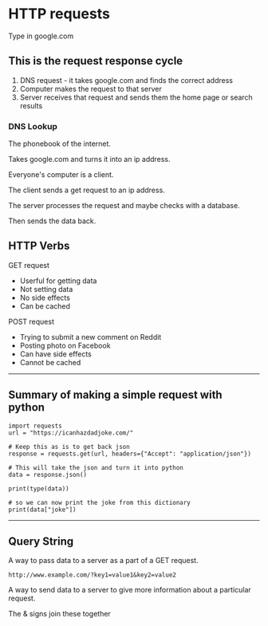 # HTTP requests

Type in google.com

## This is the request response cycle

1. DNS request - it takes google.com and finds the correct address
2. Computer makes the request to that server
3. Server receives that request and sends them the home page or search results

### DNS Lookup

The phonebook of the internet.

Takes google.com and turns it into an ip address.

Everyone's computer is a client.

The client sends a get request to an ip address.

The server processes the request and maybe checks with a database.

Then sends the data back.

## HTTP Verbs

GET request

* Userful for getting data
* Not setting data
* No side effects
* Can be cached

POST request

* Trying to submit a new comment on Reddit
* Posting photo on Facebook
* Can have side effects
* Cannot be cached

---

## Summary of making a simple request with python

	import requests
	url = "https://icanhazdadjoke.com/"

	# Keep this as is to get back json
	response = requests.get(url, headers={"Accept": "application/json"})

	# This will take the json and turn it into python
	data = response.json()

	print(type(data))

	# so we can now print the joke from this dictionary
	print(data["joke"])

---

## Query String

A way to pass data to a server as a part of a GET request.

	http://www.example.com/?key1=value1&key2=value2

A way to send data to a server to give more information about a particular request.

The & signs join these together